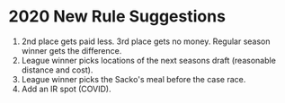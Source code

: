 # 2020 New Rule Suggestions

1. 2nd place gets paid less. 3rd place gets no money. Regular season winner gets the difference.
2. League winner picks locations of the next seasons draft (reasonable distance and cost).
3. League winner picks the Sacko's meal before the case race.
4. Add an IR spot (COVID).
